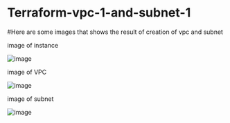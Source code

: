 # Terraform-vpc-1-and-subnet-1
#Here are some images that shows the result of creation of vpc and subnet

<p> image of instance </p>

![image](https://user-images.githubusercontent.com/105296607/185652268-62dd7259-33ca-42a2-9051-e0c5ecc70e83.png)


<p> image of VPC </p>

![image](https://user-images.githubusercontent.com/105296607/185652772-fc2cb73f-690c-403b-9590-e019224bc8f6.png)


<p> image of subnet </p>

![image](https://user-images.githubusercontent.com/105296607/185652960-68808527-0af1-425e-94a4-a6ac076355bf.png)

